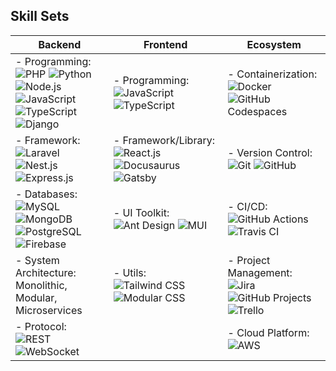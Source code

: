 ## Skill Sets

| Backend                                                   | Frontend                                                   | Ecosystem                                                                                                   |
|-----------------------------------------------------------|------------------------------------------------------------|-------------------------------------------------------------------------------------------------------------|
| - Programming: ![PHP](https://img.shields.io/badge/-PHP-777BB4?style=flat-square&logo=php&logoColor=white) ![Python](https://img.shields.io/badge/-Python-3776AB?style=flat-square&logo=python&logoColor=white) ![Node.js](https://img.shields.io/badge/-Node.js-339933?style=flat-square&logo=node.js&logoColor=white) ![JavaScript](https://img.shields.io/badge/-JavaScript-F7DF1E?style=flat-square&logo=javascript&logoColor=black) ![TypeScript](https://img.shields.io/badge/-TypeScript-3178C6?style=flat-square&logo=typescript&logoColor=white) ![Django](https://img.shields.io/badge/-Django-092E20?style=flat-square&logo=django&logoColor=white) | - Programming: ![JavaScript](https://img.shields.io/badge/-JavaScript-F7DF1E?style=flat-square&logo=javascript&logoColor=black) ![TypeScript](https://img.shields.io/badge/-TypeScript-3178C6?style=flat-square&logo=typescript&logoColor=white) | - Containerization: ![Docker](https://img.shields.io/badge/-Docker-2496ED?style=flat-square&logo=docker&logoColor=white) ![GitHub Codespaces](https://img.shields.io/badge/-GitHub%20Codespaces-007ACC?style=flat-square&logo=github&logoColor=white) |
| - Framework: ![Laravel](https://img.shields.io/badge/-Laravel-FF2D20?style=flat-square&logo=laravel&logoColor=white) ![Nest.js](https://img.shields.io/badge/-Nest.js-E0234E?style=flat-square&logo=nestjs&logoColor=white) ![Express.js](https://img.shields.io/badge/-Express.js-000000?style=flat-square&logo=express&logoColor=white) | - Framework/Library: ![React.js](https://img.shields.io/badge/-React.js-61DAFB?style=flat-square&logo=react&logoColor=white) ![Docusaurus](https://img.shields.io/badge/-Docusaurus-34495E?style=flat-square&logo=docusaurus&logoColor=white) ![Gatsby](https://img.shields.io/badge/-Gatsby-663399?style=flat-square&logo=gatsby&logoColor=white) | - Version Control: ![Git](https://img.shields.io/badge/-Git-F05032?style=flat-square&logo=git&logoColor=white) ![GitHub](https://img.shields.io/badge/-GitHub-181717?style=flat-square&logo=github&logoColor=white) |
| - Databases: ![MySQL](https://img.shields.io/badge/-MySQL-4479A1?style=flat-square&logo=mysql&logoColor=white) ![MongoDB](https://img.shields.io/badge/-MongoDB-47A248?style=flat-square&logo=mongodb&logoColor=white) ![PostgreSQL](https://img.shields.io/badge/-PostgreSQL-336791?style=flat-square&logo=postgresql&logoColor=white) ![Firebase](https://img.shields.io/badge/-Firebase-FFCA28?style=flat-square&logo=firebase&logoColor=black) | - UI Toolkit: ![Ant Design](https://img.shields.io/badge/-Ant%20Design-0170FE?style=flat-square&logo=ant-design&logoColor=white) ![MUI](https://img.shields.io/badge/-MUI-0081CB?style=flat-square&logo=material-ui&logoColor=white) | - CI/CD: ![GitHub Actions](https://img.shields.io/badge/-GitHub%20Actions-2088FF?style=flat-square&logo=github-actions&logoColor=white) ![Travis CI](https://img.shields.io/badge/-Travis%20CI-3EAAAF?style=flat-square&logo=travis-ci&logoColor=white) |
| - System Architecture: Monolithic, Modular, Microservices  | - Utils: ![Tailwind CSS](https://img.shields.io/badge/-Tailwind%20CSS-38B2AC?style=flat-square&logo=tailwind-css&logoColor=white) ![Modular CSS](https://img.shields.io/badge/-Modular%20CSS-1E90FF?style=flat-square&logo=css3&logoColor=white) | - Project Management: ![Jira](https://img.shields.io/badge/-Jira-0052CC?style=flat-square&logo=jira&logoColor=white) ![GitHub Projects](https://img.shields.io/badge/-GitHub%20Projects-181717?style=flat-square&logo=github&logoColor=white) ![Trello](https://img.shields.io/badge/-Trello-0079BF?style=flat-square&logo=trello&logoColor=white) |
| - Protocol: ![REST](https://img.shields.io/badge/-REST-FF5733?style=flat-square) ![WebSocket](https://img.shields.io/badge/-WebSocket-4B32C3?style=flat-square) | | - Cloud Platform: ![AWS](https://img.shields.io/badge/-AWS-232F3E?style=flat-square&logo=amazon-aws&logoColor=white) |

